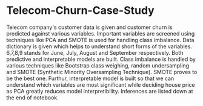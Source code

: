 # Telecom-Churn-Case-Study
Telecom company's customer data is given and customer churn is predicted against various variables. Important variables are screened using techniques like PCA and SMOTE is used for handling class imbalance. 
Data dictionary is given which helps to understand short forms of the variables. 6,7,8,9 stands for June, July, August and September respectively. Both predictive and interpretable models are built. Class imbalance is handled by various techniques like Bootstrap class weighing, random undersampling and SMOTE (Synthetic Minority Oversampling Technique). SMOTE proves to be the best one.
Furthur, interpretable model is built so that we can understand which variables are most significant while deciding house price as PCA greatly reduces model interpretibility. Inferences are listed down at the end of notebook.
